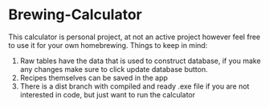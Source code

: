# Brewing-Calculator
This calculator is personal project, at not an active project however feel free to use it for your own homebrewing. Things to keep in mind:
1) Raw tables have the data that is used to construct database, if you make any changes make sure to click update database button.
2) Recipes themselves can be saved in the app
3) There is a dist branch with compiled and ready .exe file if you are not interested in code, but just want to run the calculator
